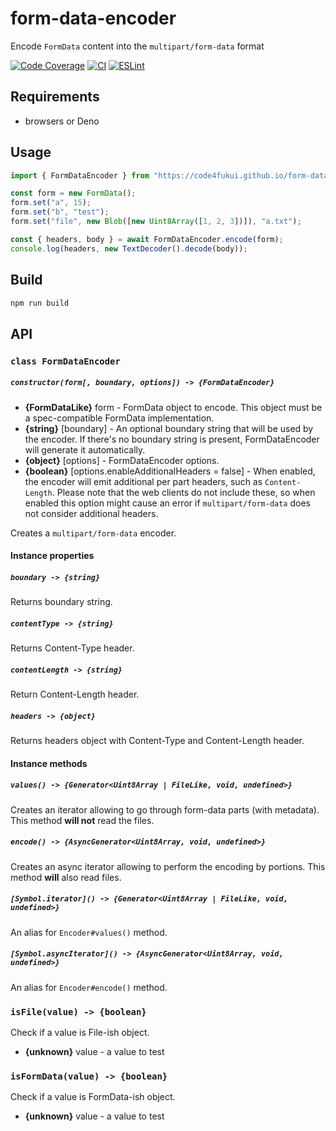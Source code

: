 # form-data-encoder

Encode `FormData` content into the `multipart/form-data` format

[![Code Coverage](https://codecov.io/github/octet-stream/form-data-encoder/coverage.svg?branch=master)](https://codecov.io/github/octet-stream/form-data-encoder?branch=master)
[![CI](https://github.com/octet-stream/form-data-encoder/workflows/CI/badge.svg)](https://github.com/octet-stream/form-data-encoder/actions/workflows/ci.yml)
[![ESLint](https://github.com/octet-stream/form-data-encoder/workflows/ESLint/badge.svg)](https://github.com/octet-stream/form-data-encoder/actions/workflows/eslint.yml)

## Requirements

- browsers or Deno

## Usage

```javascript
import { FormDataEncoder } from "https://code4fukui.github.io/form-data-encoder/FormDataEncoder.js";

const form = new FormData();
form.set("a", 15);
form.set("b", "test");
form.set("file", new Blob([new Uint8Array([1, 2, 3])]), "a.txt");

const { headers, body } = await FormDataEncoder.encode(form);
console.log(headers, new TextDecoder().decode(body));
```

## Build

```sh
npm run build
```

## API

### `class FormDataEncoder`

##### `constructor(form[, boundary, options]) -> {FormDataEncoder}`

  - **{FormDataLike}** form - FormData object to encode. This object must be a spec-compatible FormData implementation.
  - **{string}** [boundary] - An optional boundary string that will be used by the encoder. If there's no boundary string is present, FormDataEncoder will generate it automatically.
  - **{object}** [options] - FormDataEncoder options.
  - **{boolean}** [options.enableAdditionalHeaders = false] - When enabled, the encoder will emit additional per part headers, such as `Content-Length`. Please note that the web clients do not include these, so when enabled this option might cause an error if `multipart/form-data` does not consider additional headers.

Creates a `multipart/form-data` encoder.

#### Instance properties

##### `boundary -> {string}`

Returns boundary string.

##### `contentType -> {string}`

Returns Content-Type header.

##### `contentLength -> {string}`

Return Content-Length header.

##### `headers -> {object}`

Returns headers object with Content-Type and Content-Length header.

#### Instance methods

##### `values() -> {Generator<Uint8Array | FileLike, void, undefined>}`

Creates an iterator allowing to go through form-data parts (with metadata).
This method **will not** read the files.

##### `encode() -> {AsyncGenerator<Uint8Array, void, undefined>}`

Creates an async iterator allowing to perform the encoding by portions.
This method **will** also read files.

##### `[Symbol.iterator]() -> {Generator<Uint8Array | FileLike, void, undefined>}`

An alias for `Encoder#values()` method.

##### `[Symbol.asyncIterator]() -> {AsyncGenerator<Uint8Array, void, undefined>}`

An alias for `Encoder#encode()` method.

### `isFile(value) -> {boolean}`

Check if a value is File-ish object.

  - **{unknown}** value - a value to test

### `isFormData(value) -> {boolean}`

Check if a value is FormData-ish object.

  - **{unknown}** value - a value to test
